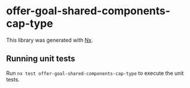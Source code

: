 # offer-goal-shared-components-cap-type

This library was generated with [Nx](https://nx.dev).

## Running unit tests

Run `nx test offer-goal-shared-components-cap-type` to execute the unit tests.
